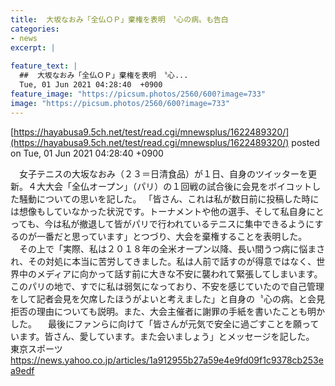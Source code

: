 ```yaml
---
title:  大坂なおみ「全仏ＯＰ」棄権を表明　〝心の病〟も告白  
categories:
- news
excerpt: |
  
feature_text: |
  ##  大坂なおみ「全仏ＯＰ」棄権を表明　〝心...
  Tue, 01 Jun 2021 04:28:40  +0900
feature_image: "https://picsum.photos/2560/600?image=733"
image: "https://picsum.photos/2560/600?image=733"
---
```


[https://hayabusa9.5ch.net/test/read.cgi/mnewsplus/1622489320/](https://hayabusa9.5ch.net/test/read.cgi/mnewsplus/1622489320/)
posted on Tue, 01 Jun 2021 04:28:40  +0900

<!--more-->

　女子テニスの大坂なおみ（２３＝日清食品）が１日、自身のツイッターを更新。４大大会「全仏オープン」（パリ）の１回戦の試合後に会見をボイコットした騒動についての思いを記した。 「皆さん、これは私が数日前に投稿した時には想像もしていなかった状況です。トーナメントや他の選手、そして私自身にとっても、今は私が撤退して皆がパリで行われているテニスに集中できるようにするのが一番だと思っています」とつづり、大会を棄権することを表明した。 　その上で「実際、私は２０１８年の全米オープン以降、長い間うつ病に悩まされ、その対処に本当に苦労してきました。私は人前で話すのが得意ではなく、世界中のメディアに向かって話す前に大きな不安に襲われて緊張してしまいます。このパリの地で、すでに私は弱気になっており、不安を感じていたので自己管理をして記者会見を欠席したほうがよいと考えました」と自身の〝心の病〟と会見拒否の理由についても説明。また、大会主催者に謝罪の手紙を書いたことも明かした。 　最後にファンらに向けて「皆さんが元気で安全に過ごすことを願っています。皆さん、愛しています。また会いましょう」とメッセージを記した。 東京スポーツ https://news.yahoo.co.jp/articles/1a912955b27a59e4e9fd09f1c9378cb253ea9edf
